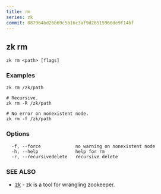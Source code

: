 ```yaml
---
title: rm
series: zk
commit: 087964bd26b69c5b16c3af9d26515966de9f14bf
---
```

## zk rm



```
zk rm <path> [flags]
```

### Examples

```
zk rm /zk/path

# Recursive.
zk rm -R /zk/path

# No error on nonexistent node.
zk rm -f /zk/path
```

### Options

```
  -f, --force             no warning on nonexistent node
  -h, --help              help for rm
  -r, --recursivedelete   recursive delete
```

### SEE ALSO

* [zk](../)	 - zk is a tool for wrangling zookeeper.


